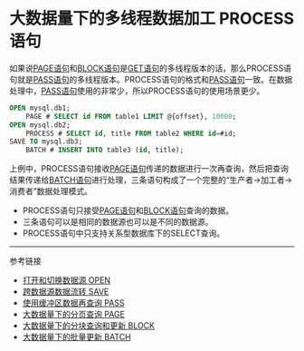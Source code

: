 # 大数据量下的多线程数据加工 PROCESS语句
如果说[PAGE语句](/pql/page.md)和[BLOCK语句](/pql/block.md)是[GET语句](/pql/get.md)的多线程版本的话，那么PROCESS语句就是[PASS语句](/pql/pass.md)的多线程版本。PROCESS语句的格式和[PASS语句](/pql/pass.md)一致。在数据处理中，[PASS语句](/pql/pass.md)使用的非常少，所以PROCESS语句的使用场景更少。
```sql
OPEN mysql.db1;
    PAGE # SELECT id FROM table1 LIMIT @{offset}, 10000;
OPEN mysql.db2;
    PROCESS # SELECT id, title FROM table2 WHERE id=#id;
SAVE TO mysql.db3;
    BATCH # INSERT INTO table3 (id, title);
```
上例中，PROCESS语句接收[PAGE语句](/pql/page.md)传递的数据进行一次再查询，然后把查询结果传递给[BATCH语句](/pql/batch.md)进行处理，三条语句构成了一个完整的“生产者->加工者->消费者”数据处理模式。
* PROCESS语句只接受[PAGE语句](/pql/page.md)和[BLOCK语句](/pql/block.md)查询的数据。
* 三条语句可以是相同的数据源也可以是不同的数据源。
* PROCESS语句中只支持关系型数据库下的SELECT查询。

---
参考链接
* [打开和切换数据源 OPEN](/pql/open.md)
* [跨数据源数据流转 SAVE](/pql/save.md)
* [使用缓冲区数据再查询 PASS](/pql/pass.md)
* [大数据量下的分页查询 PAGE](/pql/page.md)
* [大数据量下的分块查询和更新 BLOCK](/pql/block.md)
* [大数据量下的批量更新 BATCH](/pql/batch.md)